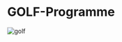 # GOLF-Programme
![golf](https://github.com/user-attachments/assets/df680047-df05-4307-bed6-9adf262ff201)
